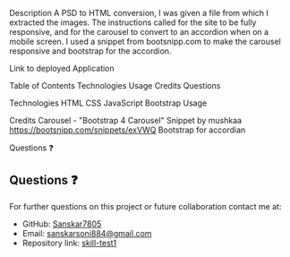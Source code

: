 Description
A PSD to HTML conversion, I was given a file from which I extracted the images. The instructions called for the site to be fully responsive, and for the carousel to convert to an accordion when on a mobile screen. I used a snippet from bootsnipp.com to make the carousel responsive and bootstrap for the accordion.

Link to deployed Application

Table of Contents
Technologies
Usage
Credits
Questions

Technologies
HTML
CSS
JavaScript
Bootstrap
Usage


Credits
Carousel - "Bootstrap 4 Carousel" Snippet by mushkaa https://bootsnipp.com/snippets/exVWQ Bootstrap for accordian

Questions ❓
## Questions :question:

For further questions on this project or future collaboration contact me at:<br>

- GitHub: [Sanskar7805](https://github.com/Sanskar7805)
- Email: sanskarsoni884@gmail.com
- Repository link: [skill-test1](https://github.com/Sanskar7805/skill-test1)

